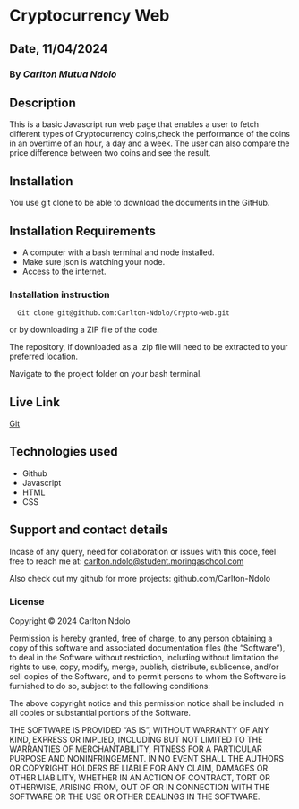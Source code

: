 # Cryptocurrency Web

## Date, 11/04/2024

### By *Carlton Mutua Ndolo*

## Description

This is a basic Javascript run web page that enables a user to fetch different types of Cryptocurrency coins,check the performance of the coins in an overtime of an hour, a day and a week. The user can also compare the price difference between two coins and see the result.

## Installation

You use git clone to be able to download the documents in the GitHub.

## Installation Requirements

- A computer with a bash terminal and node installed.
- Make sure json is watching your node.
- Access to the internet.

### Installation instruction

```  Git
  Git clone git@github.com:Carlton-Ndolo/Crypto-web.git 

```

or by downloading a ZIP file of the code.

 The repository, if downloaded as a .zip file will need to be extracted to your preferred location.

 Navigate to the project folder on your bash terminal.

## Live Link

[Git](https://carlton-ndolo.github.io/Crypto-web/)

## Technologies used

- Github
- Javascript
- HTML
- CSS

## Support and contact details

Incase of any query, need for collaboration or issues with this code, feel free to reach me at: <carlton.ndolo@student.moringaschool.com>

Also check out my github for more projects:
github.com/Carlton-Ndolo

### License

Copyright © 2024 Carlton Ndolo

Permission is hereby granted, free of charge, to any person obtaining a copy of this software and associated documentation files (the “Software”), to deal in the Software without restriction, including without limitation the rights to use, copy, modify, merge, publish, distribute, sublicense, and/or sell copies of the Software, and to permit persons to whom the Software is furnished to do so, subject to the following conditions:

The above copyright notice and this permission notice shall be included in all copies or substantial portions of the Software.

THE SOFTWARE IS PROVIDED “AS IS”, WITHOUT WARRANTY OF ANY KIND, EXPRESS OR IMPLIED, INCLUDING BUT NOT LIMITED TO THE WARRANTIES OF MERCHANTABILITY, FITNESS FOR A PARTICULAR PURPOSE AND NONINFRINGEMENT. IN NO EVENT SHALL THE AUTHORS OR COPYRIGHT HOLDERS BE LIABLE FOR ANY CLAIM, DAMAGES OR OTHER LIABILITY, WHETHER IN AN ACTION OF CONTRACT, TORT OR OTHERWISE, ARISING FROM, OUT OF OR IN CONNECTION WITH THE SOFTWARE OR THE USE OR OTHER DEALINGS IN THE SOFTWARE.
